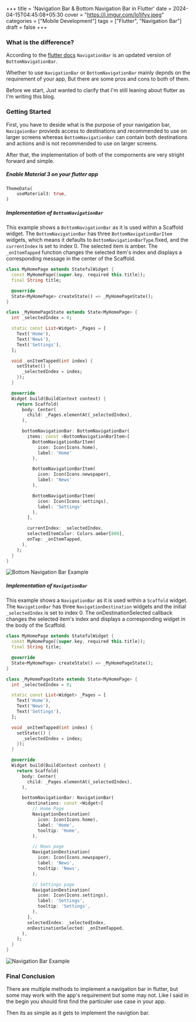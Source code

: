 +++
title = 'Navigation Bar & Bottom Navigation Bar in Flutter'
date = 2024-04-15T04:45:08+05:30
cover = "https://i.imgur.com/Io1ifvv.jpeg"
categories = ["Mobile Development"]
tags  = ["Flutter", "Navigation Bar"]
draft = false
+++

### What is the difference?
According to the [flutter docs](https://api.flutter.dev/flutter/material/BottomNavigationBar-class.html) `NavigationBar` is an updated version of `BottomNavigationBar`. 

Whether to use `NavigationBar` or `BottomNavigationBar` mainly depnds on the requirement of your app, But there are some pros and cons to both of them.

Before we start, Just wanted to clarify that I'm still leaning about flutter as I'm writing this blog.

### Getting Started

First, you have to deside what is the purpose of your navigation bar, `NavigaionBar` provieds access to destinations and recommended to use on larger screens whereas `BottomNavigationBar` can contain both destinations and actions and is not recommended to use on larger screens.

After that, the implementation of both of the compornents are very stright forward and simple.

##### Enable Material 3 on your flutter app
```dart
ThemeData(
    useMaterial3: true,
)
```

##### Implementation of `BottomNavigationBar`

This example shows a `BottomNavigationBar` as it is used within a Scaffold widget. The `BottomNavigationBar` has three `BottomNavigationBarItem` widgets, which means it defaults to `BottomNavigationBarType`.fixed, and the `currentIndex` is set to index 0. The selected item is amber. The `_onItemTapped` function changes the selected item's index and displays a corresponding message in the center of the Scaffold.

```dart
class MyHomePage extends StatefulWidget {
  const MyHomePage({super.key, required this.title});
  final String title;

  @override
  State<MyHomePage> createState() => _MyHomePageState();
}

class _MyHomePageState extends State<MyHomePage> {
  int _selectedIndex = 0;

  static const List<Widget> _Pages = [
    Text('Home'),
    Text('News'),
    Text('Settings'),
  ];

  void _onItemTapped(int index) {
    setState(() {
      _selectedIndex = index;
    });
  }

  @override
  Widget build(BuildContext context) {
    return Scaffold(
      body: Center(
        child: _Pages.elementAt(_selectedIndex),
      ),

      bottomNavigationBar: BottomNavigationBar(
        items: const <BottomNavigationBarItem>[
          BottomNavigationBarItem(
            icon: Icon(Icons.home),
            label: 'Home'
          ),

          BottomNavigationBarItem(
            icon: Icon(Icons.newspaper),
            label: 'News'
          ),

          BottomNavigationBarItem(
            icon: Icon(Icons.settings),
            label: 'Settings'
          ),
        ],

        currentIndex: _selectedIndex,
        selectedItemColor: Colors.amber[800],
        onTap: _onItemTapped,
      ),
    );
  }
}
```

![Bottom Navigation Bar Example](https://i.imgur.com/3wa8gGk.png)

##### Implementation of `NavigationBar`

This example shows a `NavigationBar` as it is used within a `Scaffold` widget. The `NavigationBar` has three `NavigationDestination` widgets and the initial `_selectedIndex` is set to index 0. The onDestinationSelected callback changes the selected item's index and displays a corresponding widget in the body of the Scaffold.

```dart
class MyHomePage extends StatefulWidget {
  const MyHomePage({super.key, required this.title});
  final String title;

  @override
  State<MyHomePage> createState() => _MyHomePageState();
}

class _MyHomePageState extends State<MyHomePage> {
  int _selectedIndex = 0;

  static const List<Widget> _Pages = [
    Text('Home'),
    Text('News'),
    Text('Settings'),
  ];

  void _onItemTapped(int index) {
    setState(() {
      _selectedIndex = index;
    });
  }

  @override
  Widget build(BuildContext context) {
    return Scaffold(
      body: Center(
        child: _Pages.elementAt(_selectedIndex),
      ),

      bottomNavigationBar: NavigationBar(
        destinations: const <Widget>[
          // Home Page
          NavigationDestination(
            icon: Icon(Icons.home),
            label: 'Home',
            tooltip: 'Home',
          ),

          // News page
          NavigationDestination(
            icon: Icon(Icons.newspaper),
            label: 'News',
            tooltip: 'News',
          ),

          // Settings page
          NavigationDestination(
            icon: Icon(Icons.settings),
            label: 'Settings',
            tooltip: 'Settings',
          ),
        ],
        selectedIndex: _selectedIndex,
        onDestinationSelected: _onItemTapped,
      ),
    );
  }
}
```

![Navigation Bar Example](https://i.imgur.com/LR6zbJL.png)

### Final Conclusion

There are multiple methods to implement a navigation bar in flutter, but some may work with the app's requirement but some may not. Like I said in the begin you should first find the particuler use case in your app. 

Then its as simple as it gets to implement the navigtion bar.